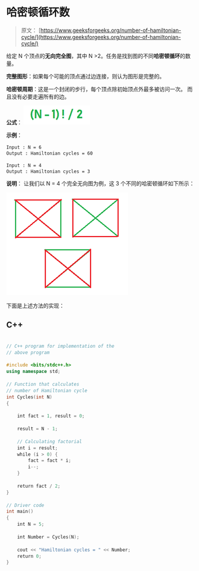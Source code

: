 # 哈密顿循环数

> 原文： [https://www.geeksforgeeks.org/number-of-hamiltonian-cycle/](https://www.geeksforgeeks.org/number-of-hamiltonian-cycle/)

给定 N 个顶点的**无向完全图**，其中 N >2。任务是找到图的不同**哈密顿循环**的数量。

**完整图形**：如果每个可能的顶点通过边连接，则认为图形是完整的。

**哈密顿周期**：这是一个封闭的步行，每个顶点除初始顶点外最多被访问一次。 而且没有必要走遍所有的边。

**公式**：
![](img/826d37e064f6b98d4976458989aff64d.png)

**示例**：

```
Input : N = 6
Output : Hamiltonian cycles = 60

Input : N = 4
Output : Hamiltonian cycles = 3

```

**说明**：
让我们以 N = 4 个完全无向图为例，这 3 个不同的哈密顿循环如下所示：

![](img/1257110eac56948a4e86c5d861da8059.png)

下面是上述方法的实现：

## C++

```cpp

// C++ program for implementation of the  
// above program 

#include <bits/stdc++.h> 
using namespace std; 

// Function that calculates 
// number of Hamiltonian cycle 
int Cycles(int N) 
{ 

    int fact = 1, result = 0; 

    result = N - 1; 

    // Calculating factorial 
    int i = result; 
    while (i > 0) { 
        fact = fact * i; 
        i--; 
    } 

    return fact / 2; 
} 

// Driver code 
int main() 
{ 
    int N = 5; 

    int Number = Cycles(N); 

    cout << "Hamiltonian cycles = " << Number; 
    return 0; 
} 

```